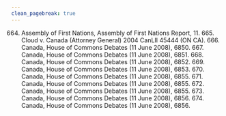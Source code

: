 ```yaml
---
clean_pagebreak: true
---
```


664. Assembly of First Nations, Assembly of First Nations Report, 11. 665. Cloud v. Canada (Attorney General) 2004 CanLII 45444 (ON CA). 666. Canada, House of Commons Debates (11 June 2008), 6850. 667. Canada, House of Commons Debates (11 June 2008), 6851. 668. Canada, House of Commons Debates (11 June 2008), 6852. 669. Canada, House of Commons Debates (11 June 2008), 6853. 670. Canada, House of Commons Debates (11 June 2008), 6855. 671. Canada, House of Commons Debates (11 June 2008), 6855. 672. Canada, House of Commons Debates (11 June 2008), 6855. 673. Canada, House of Commons Debates (11 June 2008), 6856. 674. Canada, House of Commons Debates (11 June 2008), 6856.
